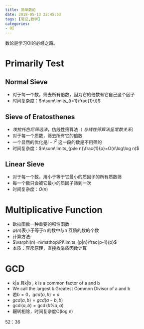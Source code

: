 ```yaml
---
title: 简单数论
date: 2018-05-13 22:45:53
tags: [笔记,数学]
categories:
- OI   
---
```




数论是学习OI的必经之路。

<!--more-->

# Primarily Test

## Normal Sieve

* 对于每一个数，筛去所有倍数，因为它的倍数有它自己这个因子
* 时间复杂度：$n\sum\limits_{i=1}\frac{1}{i}$

## Sieve of Eratosthenes

* *埃拉托色尼筛选法*，伪线性筛算法（ *与线性筛算法呈常数关系*）
* 对于每一个质数，筛去所有它的倍数
* 一个显然的优化是$i-i^2$ 这一段的数是不用筛的
* 时间复杂度：$n\sum\limits_{p\le n}\frac{1}{p}=O(n\log\log n)$

## Linear Sieve

* 对于每一个数，用小于等于它最小的质因子的所有质数筛
* 每一个数只会被它最小的质因子筛到一次
* 时间复杂度：$O(n)$

# Multiplicative Function

* 欧拉函数一种重要的积性函数
* $φ(n)$表小于等于n 的数中与n 互质的数的个数
* 计算方法:
* $\varphi(n)=n\mathop\Pi\limits_{p|n}\frac{p-1}{p}$
* 本质：容斥原理，直接枚举质因数计算

# GCD

* k|a 且k|b , k is a common factor of a and b
* We call the largest k Greatest Common Divisor of a and b
* 若$b=0$，$gcd(a,b)=a$
* $gcd(a,b)=gcd(a-b,b)$
* $\gcd(a,b)=\gcd(b\%a,a)$
* 辗转相除，时间复杂度O(log n)

52：36